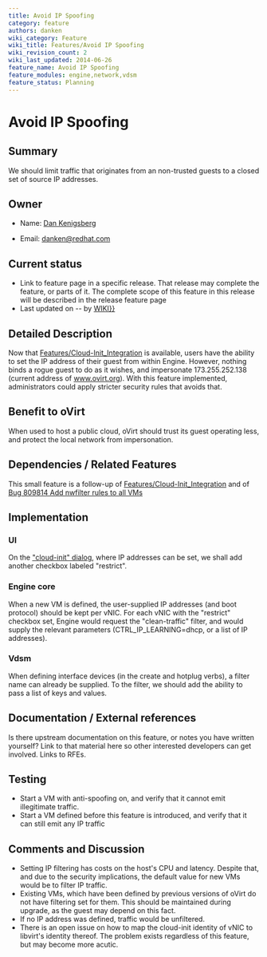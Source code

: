 ```yaml
---
title: Avoid IP Spoofing
category: feature
authors: danken
wiki_category: Feature
wiki_title: Features/Avoid IP Spoofing
wiki_revision_count: 2
wiki_last_updated: 2014-06-26
feature_name: Avoid IP Spoofing
feature_modules: engine,network,vdsm
feature_status: Planning
---
```


# Avoid IP Spoofing

## Summary

We should limit traffic that originates from an non-trusted guests to a closed set of source IP addresses.

## Owner

*   Name: [ Dan Kenigsberg](User:Danken)

<!-- -->

*   Email: <danken@redhat.com>

## Current status

*   Link to feature page in a specific release. That release may complete the feature, or parts of it. The complete scope of this feature in this release will be described in the release feature page
*   Last updated on -- by [ WIKI}}](User:{{urlencode:{{REVISIONUSER}})

## Detailed Description

Now that [Features/Cloud-Init_Integration](Features/Cloud-Init_Integration) is available, users have the ability to set the IP address of their guest from within Engine. However, nothing binds a rogue guest to do as it wishes, and impersonate 173.255.252.138 (current address of www.ovirt.org). With this feature implemented, administrators could apply stricter security rules that avoids that.

## Benefit to oVirt

When used to host a public cloud, oVirt should trust its guest operating less, and protect the local network from impersonation.

## Dependencies / Related Features

This small feature is a follow-up of [Features/Cloud-Init_Integration](Features/Cloud-Init_Integration) and of [Bug 809814 Add nwfilter rules to all VMs](https://bugzilla.redhat.com/809814)

## Implementation

### UI

On the ["cloud-init" dialog](/File:Cloud-init-webadmin-screenshot.png), where IP addresses can be set, we shall add another checkbox labeled "restrict".

### Engine core

When a new VM is defined, the user-supplied IP addresses (and boot protocol) should be kept per vNIC. For each vNIC with the "restrict" checkbox set, Engine would request the "clean-traffic" filter, and would supply the relevant parameters (CTRL_IP_LEARNING=dhcp, or a list of IP addresses).

### Vdsm

When defining interface devices (in the create and hotplug verbs), a filter name can already be supplied. To the filter, we should add the ability to pass a list of keys and values.

## Documentation / External references

Is there upstream documentation on this feature, or notes you have written yourself? Link to that material here so other interested developers can get involved. Links to RFEs.

## Testing

*   Start a VM with anti-spoofing on, and verify that it cannot emit illegitimate traffic.
*   Start a VM defined before this feature is introduced, and verify that it can still emit any IP traffic

## Comments and Discussion

*   Setting IP filtering has costs on the host's CPU and latency. Despite that, and due to the security implications, the default value for new VMs would be to filter IP traffic.
*   Existing VMs, which have been defined by previous versions of oVirt do not have filtering set for them. This should be maintained during upgrade, as the guest may depend on this fact.
*   If no IP address was defined, traffic would be unfiltered.
*   There is an open issue on how to map the cloud-init identity of vNIC to libvirt's identity thereof. The problem exists regardless of this feature, but may become more acutic.

<!-- -->


